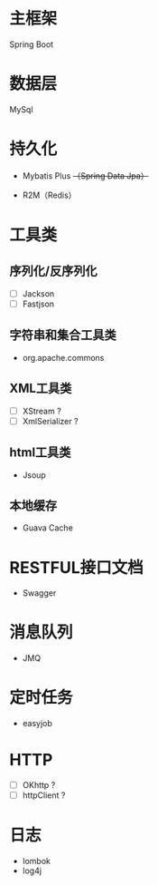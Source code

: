 # 主框架

Spring Boot

# 数据层

MySql

# 持久化

- Mybatis Plus ~~（Spring Data Jpa）~~

* R2M（Redis）

# 工具类

## 序列化/反序列化

- [ ]  Jackson
- [ ]  Fastjson

## 字符串和集合工具类

* org.apache.commons

## XML工具类

- [ ]  XStream ?
- [ ]  XmlSerializer ?

## html工具类

* Jsoup

## 本地缓存

* Guava Cache

# RESTFUL接口文档

* Swagger

# 消息队列

* JMQ

# 定时任务

* easyjob

# HTTP

- [ ]  OKhttp ?
- [ ]  httpClient ?

# 日志

* lombok
* log4j